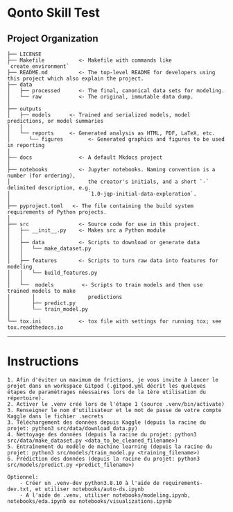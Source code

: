 Qonto Skill Test
==============================

Project Organization
------------

    ├── LICENSE
    ├── Makefile           <- Makefile with commands like `create_environment`
    ├── README.md          <- The top-level README for developers using this project which also explain the project.
    ├── data
    │   ├── processed      <- The final, canonical data sets for modeling.
    │   └── raw            <- The original, immutable data dump.
    │
    ├── outputs
    │   ├── models      <- Trained and serialized models, model predictions, or model summaries
    │   │
    │   └── reports     <- Generated analysis as HTML, PDF, LaTeX, etc.
    │      └── figures        <- Generated graphics and figures to be used in reporting
    │
    ├── docs               <- A default Mkdocs project
    │
    ├── notebooks          <- Jupyter notebooks. Naming convention is a number (for ordering),
    │                         the creator's initials, and a short `-` delimited description, e.g.
    │                         `1.0-jqp-initial-data-exploration`.
    │
    ├── pyproject.toml   <- The file containing the build system requirements of Python projects.
    │
    ├── src                <- Source code for use in this project.
    │   ├── __init__.py    <- Makes src a Python module
    │   │
    │   ├── data           <- Scripts to download or generate data
    │   │   └── make_dataset.py
    │   │
    │   ├── features       <- Scripts to turn raw data into features for modeling
    │   │   └── build_features.py
    │   │
    │   └──  models         <- Scripts to train models and then use trained models to make
    │       │                 predictions
    │       ├── predict.py
    │       └── train_model.py
    │
    └── tox.ini            <- tox file with settings for running tox; see tox.readthedocs.io


--------

# Instructions

    1. Afin d'éviter un maximum de frictions, je vous invite à lancer le projet dans un workspace Gitpod (.gitpod.yml décrit les quelques étapes de paramètrages néessaires lors de la 1ère utilisation du répertoire).
    2. Activer le .venv créé lors de l'étape 1 (source .venv/bin/activate)
    3. Renseigner le nom d'utilisateur et le mot de passe de votre compte Kaggle dans le fichier .secrets
    3. Téléchargement des données depuis Kaggle (depuis la racine du projet: python3 src/data/download_data.py)
    4. Nettoyage des données (depuis la racine du projet: python3 src/data/make_dataset.py <data_to_be_cleaned_filename>)
    5. Entraînement du modèle de machine learning (depuis la racine du projet: python3 src/models/train_model.py <training_filename>)
    6. Prédiction des données (depuis la racine du projet: python3 src/models/predict.py <predict_filename>)
    
    Optionnel:
        - Créer un .venv-dev python3.8.10 à l'aide de requirements-dev.txt, et utiliser notebooks/auto-ds.ipynb
        - A l'aide de .venv, utiliser notebooks/modeling.ipynb, notebooks/eda.ipynb ou notebooks/visualizations.ipynb

 
